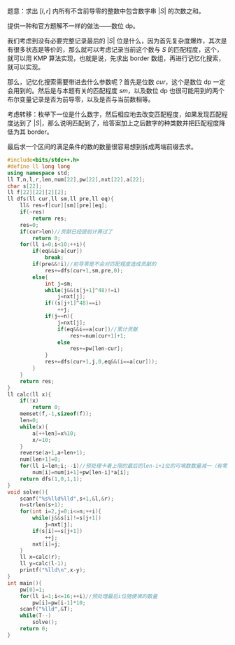 题意：求出 $[l,r]$ 内所有不含前导零的整数中包含数字串 $|S|$ 的次数之和。

提供一种和官方题解不一样的做法——数位 dp。

我们考虑到没有必要完整记录最后的 $|S|$ 位是什么，因为首先复杂度爆炸，其次是有很多状态是等价的，那么就可以考虑记录当前这个数与 $S$ 的匹配程度，这个，就可以用 KMP 算法实现，也就是说，先求出 border 数组，再进行记忆化搜索，就可以实现。

那么，记忆化搜索需要带进去什么参数呢？首先是位数 $cur$，这个是数位 dp 一定会用到的。然后是与本题有关的匹配程度 $sm$，以及数位 dp 也很可能用到的两个布尔变量记录是否为前导零，以及是否与当前数相等。

考虑转移：枚举下一位是什么数字，然后相应地去改变匹配程度，如果发现匹配程度达到了 $|S|$，那么说明匹配到了，给答案加上之后数字的种类数并把匹配程度降低为其 border。

最后求一个区间的满足条件的数的数量很容易想到拆成两端前缀去求。

```cpp
#include<bits/stdc++.h>
#define ll long long
using namespace std;
ll T,n,l,r,len,num[22],pw[22],nxt[22],a[22];
char s[22];
ll f[22][22][2][2];
ll dfs(ll cur,ll sm,ll pre,ll eq){
	ll& res=f[cur][sm][pre][eq];
	if(~res)
		return res;
	res=0;
	if(cur>len)//贡献已经提前计算过了
		return 0;
	for(ll i=0;i<10;++i){
		if(eq&&i>a[cur])
			break;
		if(pre&&!i)//前导零是不会对匹配程度造成贡献的
			res+=dfs(cur+1,sm,pre,0);
		else{
			int j=sm;
			while(j&&(s[j+1]^48)!=i)
				j=nxt[j];
			if((s[j+1]^48)==i)
				++j;
			if(j==n){
				j=nxt[j];
				if(eq&&i==a[cur])//累计贡献
					res+=num[cur+1]+1;
				else
					res+=pw[len-cur];
			}
			res+=dfs(cur+1,j,0,eq&&(i==a[cur]));
		}
	}
	return res;
}
ll calc(ll x){
	if(!x)
		return 0;
	memset(f,-1,sizeof(f));
	len=0;
	while(x){
		a[++len]=x%10;
		x/=10;
	}
	reverse(a+1,a+len+1);
	num[len+1]=0;
	for(ll i=len;i;--i)//预处理卡着上限的最后的len-i+1位的可填数数量减一（有零）
		num[i]=num[i+1]+pw[len-i]*a[i];
	return dfs(1,0,1,1);
}
void solve(){
	scanf("%s%lld%lld",s+1,&l,&r);
	n=strlen(s+1);
	for(int i=2,j=0;i<=n;++i){
		while(j&&s[i]!=s[j+1])
			j=nxt[j];
		if(s[i]==s[j+1])
			++j;
		nxt[i]=j;
	}
	ll x=calc(r);
	ll y=calc(l-1);
	printf("%lld\n",x-y);
}
int main(){
	pw[0]=1;
	for(ll i=1;i<=16;++i)//预处理最后i位随便填的数量
		pw[i]=pw[i-1]*10;
	scanf("%lld",&T);
	while(T--)
		solve();
	return 0;
}
```